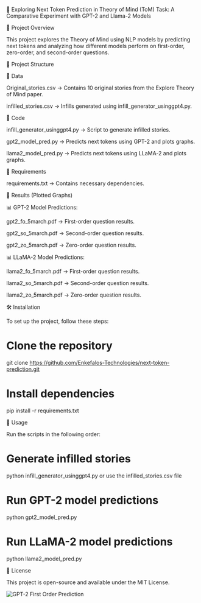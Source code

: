 🚀 Exploring Next Token Prediction in
Theory of Mind (ToM) Task: A
Comparative Experiment with GPT-2 and
Llama-2 Models

📌 Project Overview

This project explores the Theory of Mind using NLP models by predicting next tokens and analyzing how different models perform on first-order, zero-order, and second-order questions.

📂 Project Structure

🔹 Data

Original_stories.csv → Contains 10 original stories from the Explore Theory of Mind paper.

infilled_stories.csv → Infills generated using infill_generator_usinggpt4.py.

🔹 Code

infill_generator_usinggpt4.py → Script to generate infilled stories.

gpt2_model_pred.py → Predicts next tokens using GPT-2 and plots graphs.

llama2_model_pred.py → Predicts next tokens using LLaMA-2 and plots graphs.

🔹 Requirements

requirements.txt → Contains necessary dependencies.

🔹 Results (Plotted Graphs)

📊 GPT-2 Model Predictions:

gpt2_fo_5march.pdf → First-order question results.

gpt2_so_5march.pdf → Second-order question results.

gpt2_zo_5march.pdf → Zero-order question results.

📊 LLaMA-2 Model Predictions:

llama2_fo_5march.pdf → First-order question results.

llama2_so_5march.pdf → Second-order question results.

llama2_zo_5march.pdf → Zero-order question results.

🛠 Installation

To set up the project, follow these steps:

# Clone the repository
git clone https://github.com/Enkefalos-Technologies/next-token-prediction.git

# Install dependencies
pip install -r requirements.txt

🚀 Usage

Run the scripts in the following order:

# Generate infilled stories
python infill_generator_usinggpt4.py or use the  infilled_stories.csv file

# Run GPT-2 model predictions
python gpt2_model_pred.py

# Run LLaMA-2 model predictions
python llama2_model_pred.py

📜 License

This project is open-source and available under the MIT License.

![GPT-2 First Order Prediction](gpt2_fo_page1.png)
